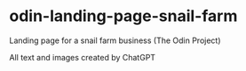 # odin-landing-page-snail-farm
 Landing page for a snail farm business (The Odin Project)

All text and images created by ChatGPT
